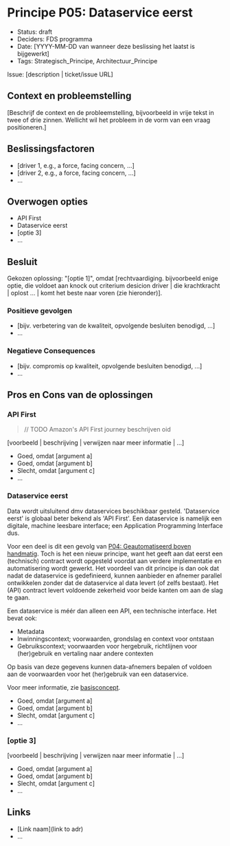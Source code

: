 # Principe P05: Dataservice eerst

- Status: draft
- Deciders: FDS programma
- Date: [YYYY-MM-DD van wanneer deze beslissing het laatst is bijgewerkt] <!-- optional. To customize the ordering without relying on Git creation dates and filenames -->
- Tags: Strategisch_Principe, Architectuur_Principe

Issue: [description | ticket/issue URL] <!-- optional -->

## Context en probleemstelling

[Beschrijf de context en de probleemstelling, bijvoorbeeld in vrije tekst in twee of drie zinnen. Wellicht wil het probleem in de vorm van een vraag positioneren.]

## Beslissingsfactoren <!-- optional -->

- [driver 1, e.g., a force, facing concern, …]
- [driver 2, e.g., a force, facing concern, …]
- … <!-- numbers of drivers can vary -->

## Overwogen opties

- API First
- Dataservice eerst
- [optie 3]
- … <!-- numbers of options can vary -->

## Besluit

Gekozen oplossing: "[optie 1]", omdat [rechtvaardiging. bijvoorbeeld enige optie, die voldoet aan knock out criterium desicion driver | die krachtkracht | oplost … | komt het beste naar voren (zie hieronder)].

### Positieve gevolgen <!-- optional -->

- [bijv. verbetering van de kwaliteit, opvolgende besluiten benodigd, ...]
- …

### Negatieve Consequences <!-- optional -->

- [bijv. compromis op kwaliteit, opvolgende besluiten benodigd, ...]
- …

## Pros en Cons van de oplossingen <!-- optional -->

### API First

> // TODO Amazon's API First journey beschrijven oid

[voorbeeld | beschrijving | verwijzen naar meer informatie | …] <!-- optional -->

- Goed, omdat [argument a]
- Goed, omdat [argument b]
- Slecht, omdat [argument c]
- … <!-- numbers of pros and cons can vary -->

### Dataservice eerst

Data wordt uitsluitend dmv dataservices beschikbaar gesteld.
'Dataservice eerst' is globaal beter bekend als 'API First'.
Een dataservice is namelijk een digitale, machine leesbare interface; een Application Programming Interface dus.

Voor een deel is dit een gevolg van [P04: Geautomatiseerd boven handmatig](#P04-Geautomatiseerd-boven-handmatig).
Toch is het een nieuw principe, want het geeft aan dat eerst een (technisch) contract wordt opgesteld voordat aan verdere implementatie en automatisering wordt gewerkt.
Het voordeel van dit principe is dan ook dat nadat de dataservice is gedefinieerd,
kunnen aanbieder en afnemer parallel ontwikkelen zonder dat de dataservice al data levert (of zelfs bestaat).
Het (API) contract levert voldoende zekerheid voor beide kanten om aan de slag te gaan.

Een dataservice is méér dan alleen een API, een technische interface.
Het bevat ook:
- Metadata
- Inwinningscontext; voorwaarden, grondslag en context voor ontstaan
- Gebruikscontext; voorwaarden voor hergebruik, richtlijnen voor (her)gebruik en vertaling naar andere contexten

Op basis van deze gegevens kunnen data-afnemers bepalen of voldoen aan de voorwaarden voor het (her)gebruik van een dataservice.

Voor meer informatie, zie [basisconcept](https://www.noraonline.nl/wiki/FDS_Basis_concept).

- Goed, omdat [argument a]
- Goed, omdat [argument b]
- Slecht, omdat [argument c]
- … <!-- numbers of pros and cons can vary -->

### [optie 3]

[voorbeeld | beschrijving | verwijzen naar meer informatie | …] <!-- optional -->

- Goed, omdat [argument a]
- Goed, omdat [argument b]
- Slecht, omdat [argument c]
- … <!-- numbers of pros and cons can vary -->

## Links <!-- optional -->

- [Link naam](link to adr) <!-- example: Refined by [xxx](yyyymmdd-xxx.md) -->
- … <!-- numbers of links can vary -->
